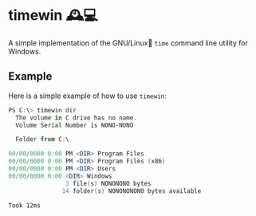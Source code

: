 # timewin 🕰️💻

A simple implementation of the GNU/Linux🐧 `time` command line utility for Windows.

## Example

Here is a simple example of how to use `timewin`:

```powershell
PS C:\> timewin dir
  The volume in C drive has no name.
  Volume Serial Number is NONO-NONO

  Folder from C:\

00/00/0000 0:00 PM <DIR> Program Files
00/00/0000 0:00 PM <DIR> Program Files (x86)
00/00/0000 0:00 PM <DIR> Users
00/00/0000 0:00 <DIR> Windows
                3 file(s) NONONONO bytes
               14 folder(s) NONONONONO bytes available

Took 12ms
